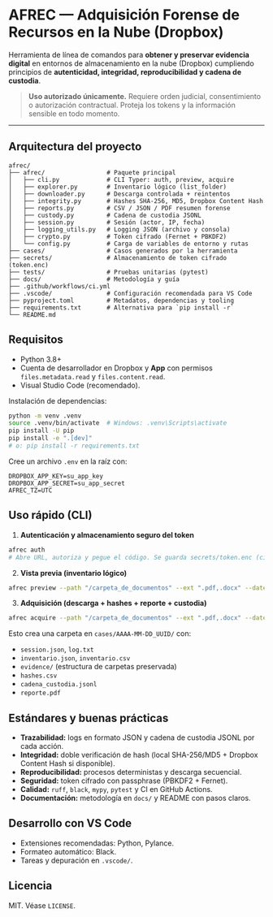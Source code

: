 # AFREC — Adquisición Forense de Recursos en la Nube (Dropbox)

Herramienta de línea de comandos para **obtener y preservar evidencia digital** en entornos de almacenamiento en la nube (Dropbox) cumpliendo principios de **autenticidad, integridad, reproducibilidad y cadena de custodia**.

> **Uso autorizado únicamente.** Requiere orden judicial, consentimiento o autorización contractual. Proteja los tokens y la información sensible en todo momento.

---

## Arquitectura del proyecto

```
afrec/
├── afrec/                 # Paquete principal
│   ├── cli.py             # CLI Typer: auth, preview, acquire
│   ├── explorer.py        # Inventario lógico (list_folder)
│   ├── downloader.py      # Descarga controlada + reintentos
│   ├── integrity.py       # Hashes SHA-256, MD5, Dropbox Content Hash
│   ├── reports.py         # CSV / JSON / PDF resumen forense
│   ├── custody.py         # Cadena de custodia JSONL
│   ├── session.py         # Sesión (actor, IP, fecha)
│   ├── logging_utils.py   # Logging JSON (archivo y consola)
│   ├── crypto.py          # Token cifrado (Fernet + PBKDF2)
│   └── config.py          # Carga de variables de entorno y rutas
├── cases/                 # Casos generados por la herramienta
├── secrets/               # Almacenamiento de token cifrado (token.enc)
├── tests/                 # Pruebas unitarias (pytest)
├── docs/                  # Metodología y guía
├── .github/workflows/ci.yml
├── .vscode/               # Configuración recomendada para VS Code
├── pyproject.toml         # Metadatos, dependencias y tooling
├── requirements.txt       # Alternativa para `pip install -r`
└── README.md
```

## Requisitos

- Python 3.8+
- Cuenta de desarrollador en Dropbox y **App** con permisos `files.metadata.read` y `files.content.read`.
- Visual Studio Code (recomendado).

Instalación de dependencias:

```bash
python -m venv .venv
source .venv/bin/activate  # Windows: .venv\Scripts\activate
pip install -U pip
pip install -e ".[dev]"
# o: pip install -r requirements.txt
```

Cree un archivo `.env` en la raíz con:

```
DROPBOX_APP_KEY=su_app_key
DROPBOX_APP_SECRET=su_app_secret
AFREC_TZ=UTC
```

## Uso rápido (CLI)

1) **Autenticación y almacenamiento seguro del token**

```bash
afrec auth
# Abre URL, autoriza y pegue el código. Se guarda secrets/token.enc (cifrado).
```

2) **Vista previa (inventario lógico)**

```bash
afrec preview --path "/carpeta_de_documentos" --ext ".pdf,.docx" --date-from "2025-01-01"
```

3) **Adquisición (descarga + hashes + reporte + custodia)**

```bash
afrec acquire --path "/carpeta_de_documentos" --ext ".pdf,.docx" --date-from "2025-01-01"
```

Esto crea una carpeta en `cases/AAAA-MM-DD_UUID/` con:
- `session.json`, `log.txt`
- `inventario.json`, `inventario.csv`
- `evidence/` (estructura de carpetas preservada)
- `hashes.csv`
- `cadena_custodia.jsonl`
- `reporte.pdf`

## Estándares y buenas prácticas

- **Trazabilidad:** logs en formato JSON y cadena de custodia JSONL por cada acción.
- **Integridad:** doble verificación de hash (local SHA-256/MD5 + Dropbox Content Hash si disponible).
- **Reproducibilidad:** procesos deterministas y descarga secuencial.
- **Seguridad:** token cifrado con passphrase (PBKDF2 + Fernet).
- **Calidad:** `ruff`, `black`, `mypy`, `pytest` y CI en GitHub Actions.
- **Documentación:** metodología en `docs/` y README con pasos claros.

## Desarrollo con VS Code

- Extensiones recomendadas: Python, Pylance.
- Formateo automático: Black.
- Tareas y depuración en `.vscode/`.

## Licencia

MIT. Véase `LICENSE`.
